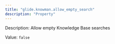```yaml
---
title: "glide.knowman.allow_empty_search"
description: "Property"
---
```


Description: Allow empty Knowledge Base searches

Value: `false`